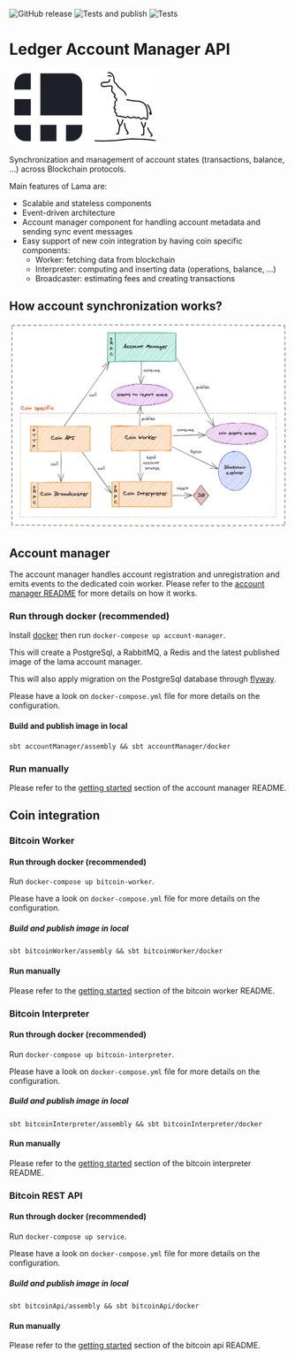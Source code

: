 ![GitHub release](https://img.shields.io/github/v/release/ledgerhq/lama?color=0366d6&include_prereleases)
![Tests and publish](https://github.com/LedgerHQ/lama/workflows/Tests%20and%20publish/badge.svg)
![Tests](https://github.com/LedgerHQ/lama/workflows/Tests/badge.svg)

# Ledger Account Manager API

![](./lama.jpg)

Synchronization and management of account states (transactions, balance, ...) across Blockchain protocols.

Main features of Lama are:
- Scalable and stateless components
- Event-driven architecture
- Account manager component for handling account metadata and sending sync event messages
- Easy support of new coin integration by having coin specific components:
  * Worker: fetching data from blockchain
  * Interpreter: computing and inserting data (operations, balance, ...)
  * Broadcaster: estimating fees and creating transactions

## How account synchronization works?

![](./excalidraw/sync-overview.png)

## Account manager

The account manager handles account registration and unregistration and emits events to the dedicated coin worker.
Please refer to the [account manager README][account-manager] for more details on how it works.

### Run through docker (recommended)

Install [docker][docker] then run `docker-compose up account-manager`.

This will create a PostgreSql, a RabbitMQ, a Redis and the latest published image of the lama account manager.

This will also apply migration on the PostgreSql database through [flyway][flyway].

Please have a look on `docker-compose.yml` file for more details on the configuration.

#### Build and publish image in local

`sbt accountManager/assembly && sbt accountManager/docker`

### Run manually

Please refer to the [getting started][account-manager-getting-started] section of the account manager README.

## Coin integration

### Bitcoin Worker

#### Run through docker (recommended)

Run `docker-compose up bitcoin-worker`.

Please have a look on `docker-compose.yml` file for more details on the configuration.

##### Build and publish image in local

`sbt bitcoinWorker/assembly && sbt bitcoinWorker/docker`

#### Run manually

Please refer to the [getting started][bitcoin-worker-getting-started] section of the bitcoin worker README.

### Bitcoin Interpreter

#### Run through docker (recommended)

Run `docker-compose up bitcoin-interpreter`.

Please have a look on `docker-compose.yml` file for more details on the configuration.

##### Build and publish image in local

`sbt bitcoinInterpreter/assembly && sbt bitcoinInterpreter/docker`

#### Run manually

Please refer to the [getting started][bitcoin-interpreter-getting-started] section of the bitcoin interpreter README.

### Bitcoin REST API

#### Run through docker (recommended)

Run `docker-compose up service`.

Please have a look on `docker-compose.yml` file for more details on the configuration.

##### Build and publish image in local

`sbt bitcoinApi/assembly && sbt bitcoinApi/docker`

#### Run manually

Please refer to the [getting started][bitcoin-api-getting-started] section of the bitcoin api README.

[docker]: https://docs.docker.com/get-docker/
[flyway]: https://flywaydb.org/
[account-manager]: https://github.com/LedgerHQ/lama/tree/master/account-manager
[account-manager-getting-started]: account-manager/README.md#getting-started
[bitcoin-api-getting-started]: coins/bitcoin/api//README.md#getting-started
[bitcoin-interpreter-getting-started]: coins/bitcoin/interpreter/README.md#getting-started
[bitcoin-worker-getting-started]: coins/bitcoin/worker/README.md#getting-started
